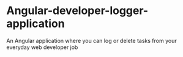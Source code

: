 # Angular-developer-logger-application
An Angular application where you can log or delete tasks from your everyday web developer job
